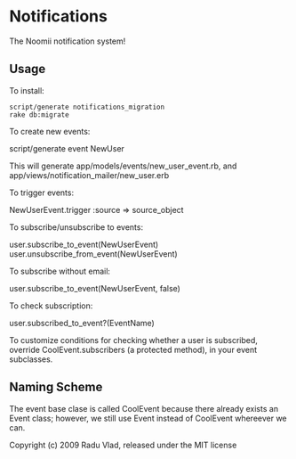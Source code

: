 Notifications
=============

The Noomii notification system!


Usage
-----

To install:

    script/generate notifications_migration
    rake db:migrate

To create new events:

  script/generate event NewUser

This will generate app/models/events/new_user_event.rb, and app/views/notification_mailer/new_user.erb

To trigger events:

  NewUserEvent.trigger :source => source_object

To subscribe/unsubscribe to events:

  user.subscribe_to_event(NewUserEvent)
  user.unsubscribe_from_event(NewUserEvent)

To subscribe without email:

  user.subscribe_to_event(NewUserEvent, false)

To check subscription:

  user.subscribed_to_event?(EventName)

To customize conditions for checking whether a user is subscribed, override CoolEvent.subscribers (a protected method), in your event subclasses.


Naming Scheme
-------------

The event base clase is called CoolEvent because there already exists an Event class; however, we still use Event instead of CoolEvent whereever we can.

Copyright (c) 2009 Radu Vlad, released under the MIT license
